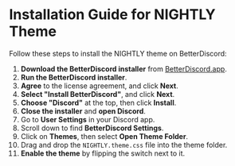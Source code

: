 # Installation Guide for NIGHTLY Theme

Follow these steps to install the NIGHTLY theme on BetterDiscord:

1. **Download the BetterDiscord installer** from [BetterDiscord.app](https://betterdiscord.app).
2. **Run the BetterDiscord installer**.
3. **Agree** to the license agreement, and click **Next**.
4. **Select "Install BetterDiscord"**, and click **Next**.
5. **Choose "Discord"** at the top, then click **Install**.
6. **Close the installer** and **open Discord**.
7. Go to **User Settings** in your Discord app.
8. Scroll down to find **BetterDiscord Settings**.
9. Click on **Themes**, then select **Open Theme Folder**.
10. Drag and drop the `NIGHTLY.theme.css` file into the theme folder.
11. **Enable the theme** by flipping the switch next to it.
